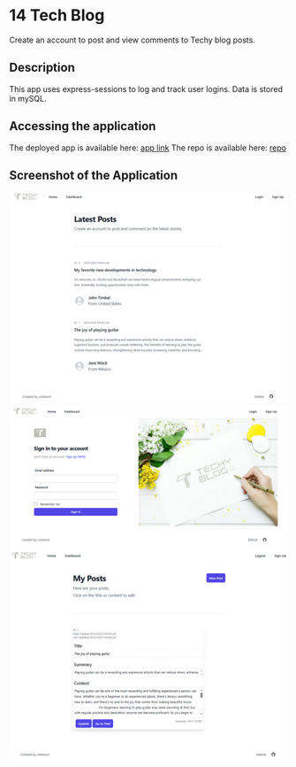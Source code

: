 # 14 Tech Blog
Create an account to post and view comments to Techy blog posts.
## Description
This app uses express-sessions to log and track user logins. Data is stored in mySQL.

## Accessing the application

The deployed app is available here: [app link](https://tech-blog-14-cc.herokuapp.com/)
The repo is available here: [repo](https://github.com/cristino4/14-tech-blog)

## Screenshot of the Application

![Screenshot of the homepage](./images/homepage.png)
![Screenshot of the login](./images/login.png)
![Screenshot of the profile](./images/profile.png)

